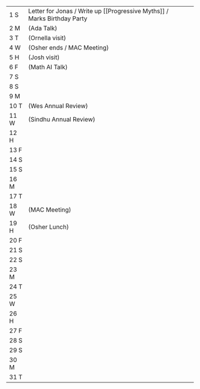 |      |                                                                          |     |
| ---- | ------------------------------------------------------------------------ | --- |
| 1  S | Letter for Jonas / Write up [[Progressive Myths]] / Marks Birthday Party |     |
| 2  M | (Ada Talk)                                                               |     |
| 3  T | (Ornella visit)                                                          |     |
| 4  W | (Osher ends / MAC Meeting)                                               |     |
| 5  H | (Josh visit)                                                             |     |
| 6  F | (Math AI Talk)                                                           |     |
| 7  S |                                                                          |     |
| 8  S |                                                                          |     |
| 9  M |                                                                          |     |
| 10 T | (Wes Annual Review)                                                      |     |
| 11 W | (Sindhu Annual Review)                                                   |     |
| 12 H |                                                                          |     |
| 13 F |                                                                          |     |
| 14 S |                                                                          |     |
| 15 S |                                                                          |     |
| 16 M |                                                                          |     |
| 17 T |                                                                          |     |
| 18 W | (MAC Meeting)                                                            |     |
| 19 H | (Osher Lunch)                                                            |     |
| 20 F |                                                                          |     |
| 21 S |                                                                          |     |
| 22 S |                                                                          |     |
| 23 M |                                                                          |     |
| 24 T |                                                                          |     |
| 25 W |                                                                          |     |
| 26 H |                                                                          |     |
| 27 F |                                                                          |     |
| 28 S |                                                                          |     |
| 29 S |                                                                          |     |
| 30 M |                                                                          |     |
| 31 T |                                                                          |     |
